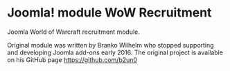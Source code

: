 # Joomla! module WoW Recruitment
Joomla World of Warcraft recruitment module.

Original module was written by Branko Wilhelm who stopped supporting and developing Joomla add-ons early 2016.
The original project is available on his GitHub page https://github.com/b2un0

